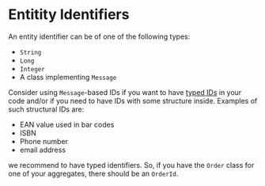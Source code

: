 # Entitity Identifiers

An entity identifier can be of one of the following types:
 * `String`
 * `Long`
 * `Integer`
 * A class implementing `Message`
 
Consider using `Message`-based IDs if you want to have [typed IDs](../motivation/strongly-typed.md) in your code and/or if you need to have IDs with some structure inside. Examples of such structural IDs are:
* EAN value used in bar codes
* ISBN
* Phone number
* email address

we recommend to have typed identifiers. So, if you have the `Order` class for one of your aggregates, there should be an `OrderId`.